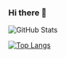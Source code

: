 ### Hi there 👋

<!--
**afif4real/afif4real** is a ✨ _special_ ✨ repository because its `README.md` (this file) appears on your GitHub profile.

Here are some ideas to get you started:

- 🔭 I’m currently working on ...
- 🌱 I’m currently learning ...
- 👯 I’m looking to collaborate on ...
- 🤔 I’m looking for help with ...
- 💬 Ask me about ...
- 📫 How to reach me: ...
- 😄 Pronouns: ...
- ⚡ Fun fact: ...
-->

![GitHub Stats](https://github-readme-stats.vercel.app/api?username=afif4real&theme=omni)


[![Top Langs](https://github-readme-stats.vercel.app/api/top-langs/?username=afif4real&langs_count=8&theme=omni)](https://github.com/afif4real/github-readme-stats)

